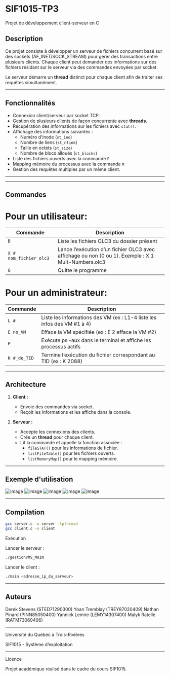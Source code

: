 # SIF1015-TP3
Projet de développement client-serveur en C

## Description
Ce projet consiste à développer un serveur de fichiers concurrent basé sur des sockets (AF_INET/SOCK_STREAM) pour gérer des transactions entre plusieurs clients. Chaque client peut demander des informations sur des fichiers résidant sur le serveur via des commandes envoyées par socket.

Le serveur démarre un **thread** distinct pour chaque client afin de traiter ses requêtes simultanément.

---

## Fonctionnalités
- Connexion client/serveur par socket TCP.
- Gestion de plusieurs clients de façon concurrente avec **threads**.
- Récupération des informations sur les fichiers avec `stat()`.
- Affichage des informations suivantes :
  - Numéro d'inode (`st_ino`)
  - Nombre de liens (`st_nlink`)
  - Taille en octets (`st_size`)
  - Nombre de blocs alloués (`st_blocks`)
- Liste des fichiers ouverts avec la commande `F`
- Mapping mémoire du processus avec la commande `M`
- Gestion des requêtes multiples par un même client.

---



---

## Commandes
# Pour un utilisateur:
| Commande       | Description                          |
|---------------|-------------------------------------|
| `B` | Liste les fichiers OLC3 du dossier présent |
| `X # nom_fichier_olc3` | Lance l’exécution d’un fichier OLC3 avec affichage ou non (0 ou 1). Exemple : X 1 Mult-Numbers.olc3 |
| `Q`           | Quitte le programme |

# Pour un administrateur:
| Commande       | Description                          |
|---------------|-------------------------------------|
| `L #` | Liste les informations des VM (ex : L1-4 liste les infos des VM #1 à 4) |
| `E no_VM` | Efface la VM spécifiée (ex : E 2 efface la VM #2) |
| `P`           | Exécute ps –aux dans le terminal et affiche les processus actifs |
| `K #_de_TID`           | Termine l’exécution du fichier correspondant au TID (ex : K 2088) |

---

## Architecture
1. **Client :**  
   - Envoie des commandes via socket.  
   - Reçoit les informations et les affiche dans la console.  
   
2. **Serveur :**  
   - Accepte les connexions des clients.
   - Crée un **thread** pour chaque client.
   - Lit la commande et appelle la fonction associée :
     - `fileSTAT()` pour les informations de fichier.
     - `listFileTable()` pour les fichiers ouverts.
     - `listMemoryMap()` pour le mapping mémoire.

---
## Exemple d'utilisation

![image](https://github.com/user-attachments/assets/83be1cbd-5c10-485b-8e53-0307552b5fcc)
![image](https://github.com/user-attachments/assets/f2a2c077-446b-483a-96a0-5556d0b78fda)
![image](https://github.com/user-attachments/assets/7f426f1c-037b-4e26-9a6c-135de2bcf357)
![image](https://github.com/user-attachments/assets/d1dc86c7-87f0-4236-8b23-34754975a1f3)
![image](https://github.com/user-attachments/assets/3766887c-3100-480d-a20f-caf42aefa9cb)

---

## Compilation
```bash
gcc server.c -o server -lpthread
gcc client.c -o client
```

Exécution

Lancer le serveur :
```bash
./gestionVMS_MAIN
```
Lancer le client :
```bash
./main <adresse_ip_du_serveur>
```
---
## Auteurs

Derek Stevens (STED71290300)
Yoan Tremblay (TREY87020409)
Nathan Pinard (PINN85050400)
Yannick Lemire (LEMY14307400)
Malyk Ratelle (RATM73060406)

---
Université du Québec à Trois-Rivières

SIF1015 - Système d’exploitation

---
Licence

Projet académique réalisé dans le cadre du cours SIF1015.
